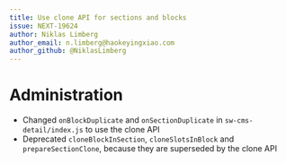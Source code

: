 ```yaml
---
title: Use clone API for sections and blocks
issue: NEXT-19624
author: Niklas Limberg
author_email: n.limberg@haokeyingxiao.com
author_github: @NiklasLimberg
---
```

# Administration
* Changed `onBlockDuplicate` and `onSectionDuplicate` in `sw-cms-detail/index.js` to use the clone API
* Deprecated `cloneBlockInSection`, `cloneSlotsInBlock` and `prepareSectionClone`, because they are superseded by the clone API
